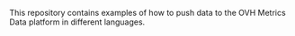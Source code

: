 This repository contains examples of how to push data to the OVH Metrics Data platform in different languages.
